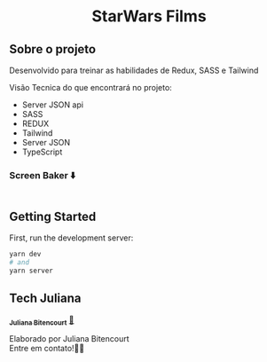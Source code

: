 <h1 align="center">
StarWars Films


## Sobre o projeto
Desenvolvido para treinar as habilidades de Redux, SASS e Tailwind

Visão Tecnica do que encontrará no projeto:
- Server JSON api
- SASS
- REDUX
- Tailwind
- Server JSON
- TypeScript

### Screen Baker ⬇️
<img src="" >

## Getting Started
First, run the development server:

```bash
yarn dev
# and
yarn server
```

## Tech Juliana

<a href="https://www.linkedin.com/in/techjuliana">
 <sub><b>Juliana Bitencourt</b></sub></a>  <a href="https://www.linkedin.com/in/techjuliana" title="LinkedIn">🚀</a>

Elaborado por Juliana Bitencourt
<br> Entre em contato!👋🏽 </br>
